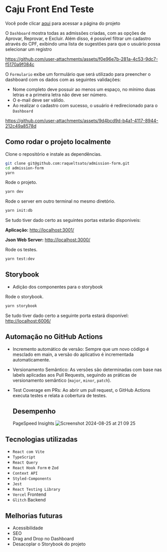 # Caju Front End Teste

Você pode clicar [aqui](https://admission-form-seven.vercel.app/#/dashboard) para acessar a página do projeto

O `Dashboard` mostra todas as admissões criadas, com as opções de Aprovar, Reprovar, e Excluir.
Além disso, é possível filtrar um cadastro através do CPF, exibindo uma lista de sugestões para que o usuário possa selecionar um registro

https://github.com/user-attachments/assets/f0e96e7b-281a-4c53-9dc7-f5170a9f084c

O `Formulario` exibe um formulário que será utilizado para preencher o dashboard com os dados com as seguintes validações:

- Nome completo deve possuir ao menos um espaço, no mínimo duas letras e a primeira letra não deve ser número.
- O e-mail deve ser válido.
- Ao realizar o cadastro com sucesso, o usuário é redirecionado para o `Dashboard`

https://github.com/user-attachments/assets/9d4bcd9d-b4a1-4117-8944-212c49a8578d

## Como rodar o projeto localmente

Clone o repositório e instale as dependências.

```bash
git clone git@github.com:raqueltsato/admission-form.git
cd admission-form
yarn
```

Rode o projeto.

```bash
yarn dev
```

Rode o server em outro terminal no mesmo diretório.

```bash
yarn init:db
```

Se tudo tiver dado certo as seguintes portas estarão disponiveis:

**Aplicação:** [http://localhost:3001/](http://localhost:3001/)

**Json Web Server:** [http://localhost:3000/](http://localhost:3000/)

Rode os testes.

```bash
yarn test:dev
```

## Storybook

- Adição dos componentes para o storybook

Rode o storybook.

```bash
yarn storybook
```

Se tudo tiver dado certo a seguinte porta estará disponível:
[http://localhost:6006/ ](http://localhost:6006/)

## Automação no GitHub Actions

- Incremento automático de versão: Sempre que um novo código é mesclado em main, a versão do aplicativo é incrementada automaticamente.
- Versionamento Semântico: As versões são determinadas com base nas labels aplicadas aos Pull Requests, seguindo as práticas de versionamento semântico (`major`, `minor`, `patch`).
- Test Coverage em PRs: Ao abrir um pull request, o GitHub Actions executa testes e relata a cobertura de testes.

  ## Desempenho

  PageSpeed Insights
  ![Screenshot 2024-08-25 at 21 09 25](https://github.com/user-attachments/assets/f4b2a305-f096-4718-a021-81a3013bbdf1)

## Tecnologias utilizadas

- `React com Vite`
- `TypeScript`
- `React Query`
- `React Hook Form` e `Zod`
- `Context API`
- `Styled-Components`
- `Jest`
- `React Testing Library`
- `Vercel` Frontend
- `Glitch` Backend

## Melhorias futuras

- Acessibilidade
- SEO
- Drag and Drop no Dashboard
- Desacoplar o Storybook do projeto
